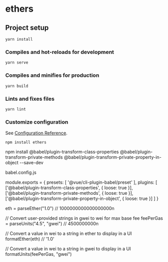 # ethers

## Project setup
```
yarn install
```

### Compiles and hot-reloads for development
```
yarn serve
```

### Compiles and minifies for production
```
yarn build
```

### Lints and fixes files
```
yarn lint
```

### Customize configuration
See [Configuration Reference](https://cli.vuejs.org/config/).

```
npm install ethers
```

npm install @babel/plugin-transform-class-properties @babel/plugin-transform-private-methods @babel/plugin-transform-private-property-in-object --save-dev

babel.config.js

module.exports = {
presets: [
'@vue/cli-plugin-babel/preset'
],
plugins: [
['@babel/plugin-transform-class-properties', { loose: true }],
['@babel/plugin-transform-private-methods', { loose: true }],
['@babel/plugin-transform-private-property-in-object', { loose: true }]
]
}

eth = parseEther("1.0")
// 1000000000000000000n

// Convert user-provided strings in gwei to wei for max base fee
feePerGas = parseUnits("4.5", "gwei")
// 4500000000n

// Convert a value in wei to a string in ether to display in a UI
formatEther(eth)
// '1.0'

// Convert a value in wei to a string in gwei to display in a UI
formatUnits(feePerGas, "gwei")

